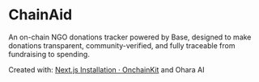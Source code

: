 # ChainAid

An on-chain NGO donations tracker powered by Base, designed to make donations transparent, community-verified, and fully traceable from fundraising to spending.

Created with: [Next.js Installation · OnchainKit](https://docs.base.org/onchainkit/installation/nextjs) and Ohara AI
